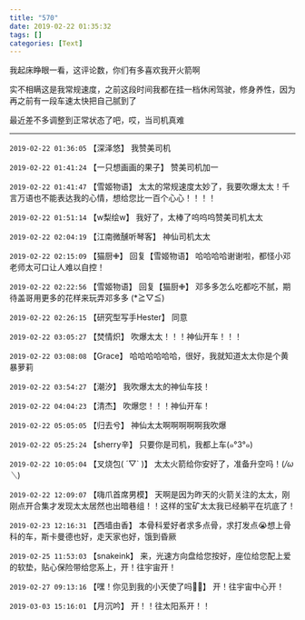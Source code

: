 ```yaml
---
title: "570"
date: 2019-02-22 01:35:32
tags: []
categories: [Text]
---
```


<p>我起床睁眼一看，这评论数，你们有多喜欢我开火箭啊</p> 
<p>实不相瞒这是我常规速度，之前这段时间我都在挂一档休闲驾驶，修身养性，因为再之前有一段车速太快把自己腻到了</p> 
<p>最近差不多调整到正常状态了吧，哎，当司机真难</p>

---

`2019-02-22 01:36:05` 【深泽悠】 我赞美司机

`2019-02-22 01:41:24` 【一只想画画的果子】 赞美司机加一

`2019-02-22 01:41:47` 【雪姬物语】 太太的常规速度太妙了，我要吹爆太太！千言万语也不能表达我的心情，想给您比一百个心心！！！！

`2019-02-22 01:51:14` 【w梨绘w】 我好了，太棒了呜呜呜赞美司机太太

`2019-02-22 02:04:19` 【江南微醺听琴客】 神仙司机太太

`2019-02-22 02:15:09` 【猫厨✙】 回复【雪姬物语】 哈哈哈哈谢谢啦，都怪小邓老师太可口让人难以自控！

`2019-02-22 02:22:56` 【雪姬物语】 回复【猫厨✙】 邓多多怎么吃都吃不腻，期待盖哥用更多的花样来玩弄邓多多 (*≧▽≦)

`2019-02-22 02:26:15` 【研究型写手Hester】 同意

`2019-02-22 03:05:27` 【焚情炽】 吹爆太太！！！神仙开车！！！

`2019-02-22 03:08:08` 【Grace】 哈哈哈哈哈哈，很好，我就知道太太你是个黄暴萝莉

`2019-02-22 03:54:27` 【潮汐】 我吹爆太太的神仙车技！

`2019-02-22 04:04:23` 【清杰】 吹爆您！！！神仙开车！

`2019-02-22 05:05:05` 【归去兮】 神仙太太啊啊啊啊啊我吹爆

`2019-02-22 05:25:24` 【sherry辛】 只要你是司机，我都上车(๑°3°๑)

`2019-02-22 10:05:04` 【叉烧包( ´▽` )】 太太火箭给你安好了，准备升空吗！(*/ω＼*)

`2019-02-22 12:09:07` 【嗨爪首席男模】 天啊是因为昨天的火箭关注的太太，刚刚点开合集才发现太太居然也出暗巷组！！这样的宝矿太太我已经躺平在坑底了！

`2019-02-23 12:16:31` 【西墙由香】 本骨科爱好者求多点骨，求打发点😭想上骨科的车，斯卡曼德也好，走天家也好，饿到昏厥

`2019-02-25 11:53:03` 【snakeink】 来，光速方向盘给您按好，座位给您配上爱的软垫，贴心保险带给您系上，开！往宇宙开！

`2019-02-27 09:13:16` 【嘿！你见到我的小天使了吗👼🏻】 开！往宇宙中心开！

`2019-03-03 15:16:01` 【月沉吟】 开！！往太阳系开！！
